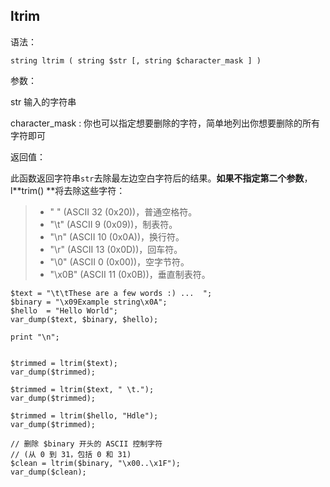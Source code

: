 ## ltrim

语法：

```
string ltrim ( string $str [, string $character_mask ] )
```

参数：

str 输入的字符串

character\_mask : 你也可以指定想要删除的字符，简单地列出你想要删除的所有字符即可

返回值：

此函数返回字符串`str`去除最左边空白字符后的结果。**如果不指定第二个参数**，l**trim\(\)  **将去除这些字符：

> * " " \(ASCII 32 \(0x20\)\)，普通空格符。
> * "\t" \(ASCII 9 \(0x09\)\)，制表符。
> * "\n" \(ASCII 10 \(0x0A\)\)，换行符。
> * "\r" \(ASCII 13 \(0x0D\)\)，回车符。
> * "\0" \(ASCII 0 \(0x00\)\)，空字节符。
> * "\x0B" \(ASCII 11 \(0x0B\)\)，垂直制表符。

```
$text = "\t\tThese are a few words :) ...  ";
$binary = "\x09Example string\x0A";
$hello  = "Hello World";
var_dump($text, $binary, $hello);

print "\n";


$trimmed = ltrim($text);
var_dump($trimmed);

$trimmed = ltrim($text, " \t.");
var_dump($trimmed);

$trimmed = ltrim($hello, "Hdle");
var_dump($trimmed);

// 删除 $binary 开头的 ASCII 控制字符
// (从 0 到 31，包括 0 和 31)
$clean = ltrim($binary, "\x00..\x1F");
var_dump($clean);
```



